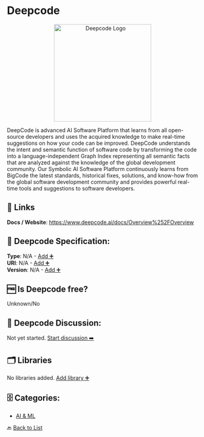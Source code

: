 # Deepcode
<p align="center">
    <img width="256" src="https://raw.githubusercontent.com/apis-list/apis-list/main/apis/deepcode/logo_256x256.png" alt="Deepcode Logo"/>
</p>
DeepCode is advanced AI Software Platform that learns from all open-source developers and uses the acquired knowledge to make real-time suggestions on how your code can be improved.
DeepCode understands the intent and semantic function of software code by transforming the code into a language-independent Graph Index representing all semantic facts that are analyzed against the knowledge of the global development community. Our Symbolic AI Software Platform continuously learns from BigCode the latest standards, historical fixes, solutions, and know-how from the global software development community and provides powerful real-time tools and suggestions to software developers.

##  🔗 Links
**Docs / Website**: https://www.deepcode.ai/docs/Overview%252FOverview

## 🧬 Deepcode Specification:
**Type**: N/A - [Add ➕](https://github.com/apis-list/apis-list/edit/main/apis/deepcode/deepcode.yaml)  
**URI**: N/A - [Add ➕](https://github.com/apis-list/apis-list/edit/main/apis/deepcode/deepcode.yaml)  
**Version**: N/A - [Add ➕](https://github.com/apis-list/apis-list/edit/main/apis/deepcode/deepcode.yaml)

## 🆓 Is Deepcode free?
 Unknown/No 

## 💬 Deepcode Discussion:
Not yet started. [Start discussion ➡️](https://github.com/apis-list/apis-list/discussions/new)

## 🗂️ Libraries

No libraries added. [Add library ➕](https://github.com/apis-list/apis-list/edit/main/apis/deepcode/deepcode.yaml)    


## 🗄️ Categories:
- [AI & ML](https://github.com/apis-list/apis-list#ai--ml-)

🔙  [Back to List](https://github.com/apis-list/apis-list)
